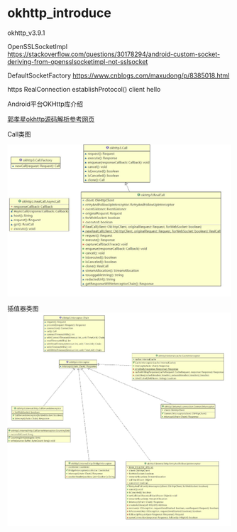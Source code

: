 # okhttp_introduce

okhttp_v3.9.1

OpenSSLSocketImpl
https://stackoverflow.com/questions/30178294/android-custom-socket-deriving-from-opensslsocketimpl-not-sslsocket

DefaultSocketFactory
https://www.cnblogs.com/maxudong/p/8385018.html

https
RealConnection 
establishProtocol()
client hello


Android平台OKHttp库介绍

[郭孝星okhttp源码解析参考网页](https://juejin.im/post/5a704ed05188255a8817f4c9)

Call类图

![Call类图](https://github.com/edidada/okhttp_introduce/blob/master/call.jpg "Call类图")

插值器类图
![插值器类图](https://github.com/edidada/okhttp_introduce/blob/master/interceptor.jpg "插值器类图")